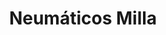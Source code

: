 ---
title: "Neumáticos Milla"
url: /ciudad-autonoma-de-buenos-aires/neumaticos-milla/
shop: Reifen
---